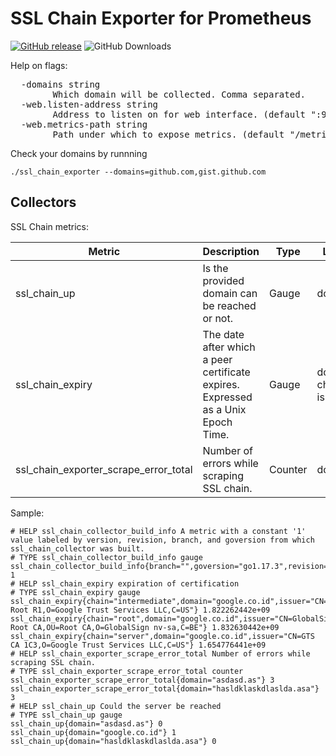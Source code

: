 
# SSL Chain Exporter for Prometheus

[![GitHub release](https://img.shields.io/github/release/awcodify/ssl_chain_exporter.svg?style=for-the-badge)][release]
![GitHub Downloads](https://img.shields.io/github/downloads/awcodify/ssl_chain_exporter/total.svg?style=for-the-badge)

Help on flags:

<pre>
  -domains string
        Which domain will be collected. Comma separated.
  -web.listen-address string
        Address to listen on for web interface. (default ":9102")
  -web.metrics-path string
        Path under which to expose metrics. (default "/metrics")
</pre>

Check your domains by runnning
```
./ssl_chain_exporter --domains=github.com,gist.github.com
```
## Collectors

SSL Chain metrics:

| Metric                                | Description                                                                       | Type    | Label                 |
|---------------------------------------|-----------------------------------------------------------------------------------|---------|-----------------------|
| ssl_chain_up                          | Is the provided domain can be reached or not.                                     | Gauge   | domain                |
| ssl_chain_expiry                      | The date after which a peer certificate expires. Expressed as a Unix Epoch Time.  | Gauge   | domain, chain, issuer |
| ssl_chain_exporter_scrape_error_total | Number of errors while scraping SSL chain.                                        | Counter | domain                |

Sample:
```
# HELP ssl_chain_collector_build_info A metric with a constant '1' value labeled by version, revision, branch, and goversion from which ssl_chain_collector was built.
# TYPE ssl_chain_collector_build_info gauge
ssl_chain_collector_build_info{branch="",goversion="go1.17.3",revision="",version=""} 1
# HELP ssl_chain_expiry expiration of certification
# TYPE ssl_chain_expiry gauge
ssl_chain_expiry{chain="intermediate",domain="google.co.id",issuer="CN=GTS Root R1,O=Google Trust Services LLC,C=US"} 1.822262442e+09
ssl_chain_expiry{chain="root",domain="google.co.id",issuer="CN=GlobalSign Root CA,OU=Root CA,O=GlobalSign nv-sa,C=BE"} 1.832630442e+09
ssl_chain_expiry{chain="server",domain="google.co.id",issuer="CN=GTS CA 1C3,O=Google Trust Services LLC,C=US"} 1.654776441e+09
# HELP ssl_chain_exporter_scrape_error_total Number of errors while scraping SSL chain.
# TYPE ssl_chain_exporter_scrape_error_total counter
ssl_chain_exporter_scrape_error_total{domain="asdasd.as"} 3
ssl_chain_exporter_scrape_error_total{domain="hasldklaskdlaslda.asa"} 3
# HELP ssl_chain_up Could the server be reached
# TYPE ssl_chain_up gauge
ssl_chain_up{domain="asdasd.as"} 0
ssl_chain_up{domain="google.co.id"} 1
ssl_chain_up{domain="hasldklaskdlaslda.asa"} 0
```

[release]: https://github.com/awcodify/ssl_chain_exporter/releases/latest
